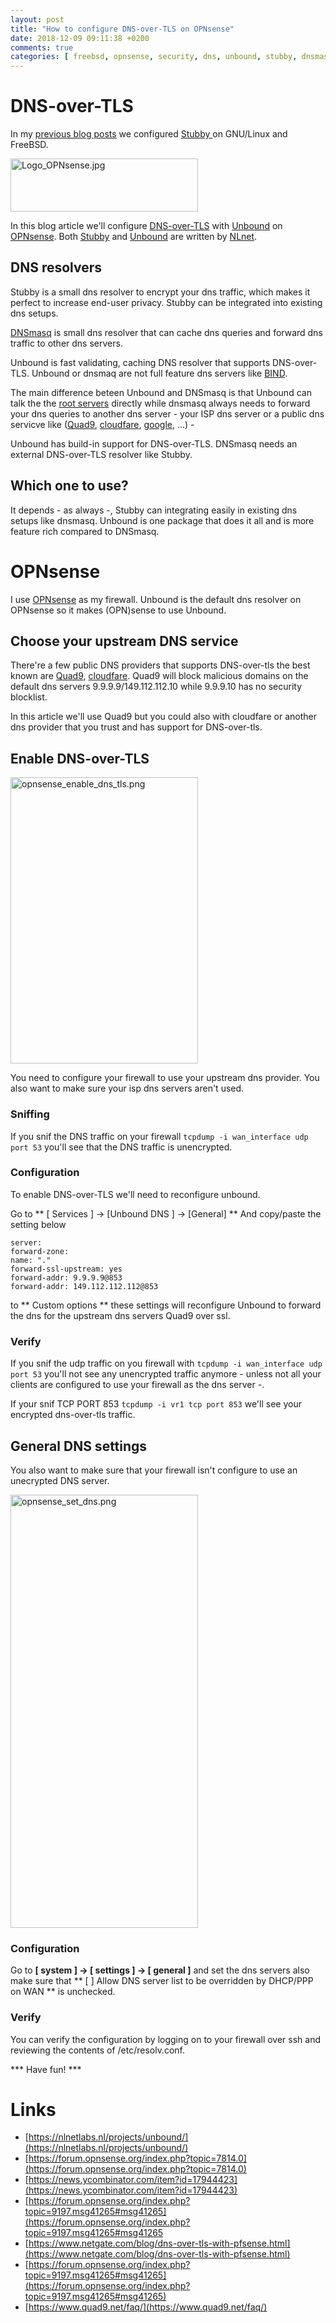 ```yaml
---
layout: post
title: "How to configure DNS-over-TLS on OPNsense"
date: 2018-12-09 09:11:38 +0200
comments: true
categories: [ freebsd, opnsense, security, dns, unbound, stubby, dnsmasq ] 
---
```


# DNS-over-TLS

In my [previous blog posts](https://stafwag.github.io/blog/blog/2018/09/09/dns-privacy-with-stubby-part1-gnulinux/) we configured [Stubby ](https://dnsprivacy.org/wiki/display/DP/DNS+Privacy+Daemon+-+Stubby) on GNU/Linux and FreeBSD.

<img src="{{ '/images/Logo_OPNsense.jpg'  | relative_url }}" class="right" width="300" height="85" alt="Logo_OPNsense.jpg" /> 

In this blog article we'll configure [DNS-over-TLS](https://en.wikipedia.org/wiki/DNS_over_TLS) with [Unbound](https://nlnetlabs.nl/projects/unbound/about/) on [OPNsense](https://opnsense.org/). Both [Stubby](https://nlnetlabs.nl/projects/getdns/) and [Unbound](https://nlnetlabs.nl/projects/unbound/about/) are written by [NLnet](https://nlnet.nl/).

## DNS resolvers

Stubby is a small dns resolver to encrypt your dns traffic, which makes it perfect to increase end-user privacy. Stubby can be integrated into existing dns setups.

[DNSmasq](http://http://www.thekelleys.org.uk/dnsmasq/doc.html) is small dns resolver that can cache dns queries and forward dns traffic to other dns servers.

Unbound is fast validating, caching DNS resolver that supports DNS-over-TLS.
Unbound or dnsmaq are not full feature dns servers like [BIND](https://www.isc.org/downloads/bind/).

The main difference beteen Unbound and DNSmasq is that Unbound can talk the the [root servers](https://www.iana.org/domains/root/servers) directly while dnsmasq always needs to forward your dns queries to another dns server - your ISP dns server or a public dns servicve like ([Quad9](https://www.quad9.net/), [cloudfare](https://1.1.1.1/), [google](https://developers.google.com/speed/public-dns/), ...) -

Unbound has build-in support for DNS-over-TLS. DNSmasq needs an external DNS-over-TLS resolver like Stubby.

## Which one to use? 

It depends - as always -, Stubby can integrating easily in existing dns setups like dnsmasq. Unbound is one package that does it all and is more feature rich compared to DNSmasq.

# OPNsense

I use [OPNsense](https://opnsense.org/) as my firewall. Unbound is the default dns resolver on OPNsense so it makes (OPN)sense to use Unbound. 

## Choose your upstream DNS service


There're a few public DNS providers that supports DNS-over-tls the best known are [Quad9](https://www.quad9.net/), [cloudfare](https://1.1.1.1/). Quad9 will block malicious domains on the default dns servers 9.9.9.9/149.112.112.10 while 9.9.9.10 has no security blocklist. 

In this article we'll use Quad9 but you could also with cloudfare or another dns provider that you trust and has support for DNS-over-tls.


## Enable DNS-over-TLS

<a href="/blog/images/opnsense_enable_dns_tls.png"><img src="/blog/images/opnsense_enable_dns_tls.png" class="left" width="300" height="458" alt="opnsense_enable_dns_tls.png" /> </a>

You need to configure your firewall to use your upstream dns provider. You also want to make sure your isp dns servers aren't used.

### Sniffing

 If you snif the DNS traffic on your firewall ```tcpdump -i wan_interface udp port 53``` you'll see that the DNS traffic is unencrypted.

### Configuration

To enable DNS-over-TLS we'll need to reconfigure unbound.

Go to ** [ Services ] -> [Unbound DNS ] -> [General] **
And copy/paste the setting below  


```
server:
forward-zone:
name: "."
forward-ssl-upstream: yes
forward-addr: 9.9.9.9@853
forward-addr: 149.112.112.112@853
```

to ** Custom options ** these settings will reconfigure Unbound to forward the dns for the upstream dns servers Quad9 over ssl.

### Verify

If you snif the udp  traffic on you firewall  with ```tcpdump -i wan_interface udp port 53``` you'll not see any unencrypted traffic anymore - unless not all your clients are configured to use your firewall as the dns server -.

If your snif TCP PORT 853 ```tcpdump -i vr1 tcp port 853``` we'll see your encrypted dns-over-tls traffic.

## General DNS settings

You also want to make sure that your firewall isn't configure to use an unecrypted DNS server.

<a href="/blog/images/opnsense_set_dns.png"><img src="/blog/images/opnsense_set_dns.png" class="right" width="300" height="693" alt="opnsense_set_dns.png" /> </a>

### Configuration

Go to **[ system ] -> [ settings ] -> [ general ]** and set the dns servers also make sure that ** [ ] Allow DNS server list to be overridden by DHCP/PPP on WAN ** is unchecked. 

### Verify

You can verify the configuration by logging on to your firewall over ssh and reviewing the contents of /etc/resolv.conf.


*** Have fun! ***

# Links

* [https://nlnetlabs.nl/projects/unbound/](https://nlnetlabs.nl/projects/unbound/)
* [https://forum.opnsense.org/index.php?topic=7814.0](https://forum.opnsense.org/index.php?topic=7814.0)
* [https://news.ycombinator.com/item?id=17944423](https://news.ycombinator.com/item?id=17944423)
* [https://forum.opnsense.org/index.php?topic=9197.msg41265#msg41265](https://forum.opnsense.org/index.php?topic=9197.msg41265#msg41265
* [https://www.netgate.com/blog/dns-over-tls-with-pfsense.html](https://www.netgate.com/blog/dns-over-tls-with-pfsense.html)
* [https://forum.opnsense.org/index.php?topic=9197.msg41265#msg41265](https://forum.opnsense.org/index.php?topic=9197.msg41265#msg41265)
* [https://www.quad9.net/faq/](https://www.quad9.net/faq/)
